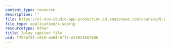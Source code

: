 ```yaml
---
content_type: resource
description: ''
file: https://ol-ocw-studio-app-production.s3.amazonaws.com/courses/8-01sc-classical-mechanics-fall-2016/f7b56f0fc810ae048ff7e338216079d6_oRzzwpZ0ei4.srt
file_type: application/x-subrip
resourcetype: Other
title: 3play caption file
uid: f7b56f0f-c810-ae04-8ff7-e338216079d6
---
```

